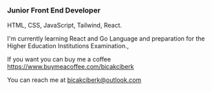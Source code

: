 ### Junior Front End Developer
HTML, CSS, JavaScript, Tailwind, React.

I'm currently learning React and Go Language and preparation for the Higher Education Institutions Examination.,

If you want you can buy me a coffee https://www.buymeacoffee.com/bicakciberk

You can reach me at bicakciberk@outlook.com
